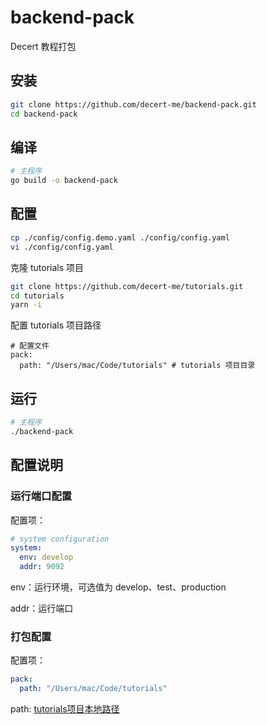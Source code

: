 # backend-pack

Decert 教程打包

## 安装
```bash
git clone https://github.com/decert-me/backend-pack.git
cd backend-pack
```
## 编译
```bash
# 主程序
go build -o backend-pack
```
## 配置
```bash
cp ./config/config.demo.yaml ./config/config.yaml
vi ./config/config.yaml
```
克隆 tutorials 项目
```bash
git clone https://github.com/decert-me/tutorials.git
cd tutorials
yarn -i
```
配置 tutorials 项目路径
```shell
# 配置文件
pack:
  path: "/Users/mac/Code/tutorials" # tutorials 项目目录
```
## 运行
```bash
# 主程序
./backend-pack
```

## 配置说明

### 运行端口配置

配置项：
```yaml
# system configuration
system:
  env: develop
  addr: 9092
```
env：运行环境，可选值为 develop、test、production

addr：运行端口

### 打包配置

配置项：

```yaml
pack:
  path: "/Users/mac/Code/tutorials"
```

path: [tutorials项目本地路径](https://github.com/decert-me/tutorials)
